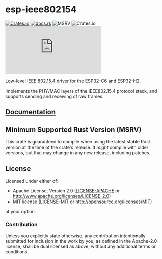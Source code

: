 # esp-ieee802154

[![Crates.io](https://img.shields.io/crates/v/esp-ieee802154?labelColor=1C2C2E&color=C96329&logo=Rust&style=flat-square)](https://crates.io/crates/esp-ieee802154)
[![docs.rs](https://img.shields.io/docsrs/esp-ieee802154?labelColor=1C2C2E&color=C96329&logo=rust&style=flat-square)](https://docs.rs/esp-ieee802154)
![MSRV](https://img.shields.io/badge/MSRV-1.84-blue?labelColor=1C2C2E&style=flat-square)
![Crates.io](https://img.shields.io/crates/l/esp-ieee802154?labelColor=1C2C2E&style=flat-square)
[![Matrix](https://img.shields.io/matrix/esp-rs:matrix.org?label=join%20matrix&labelColor=1C2C2E&color=BEC5C9&logo=matrix&style=flat-square)](https://matrix.to/#/#esp-rs:matrix.org)

Low-level [IEEE 802.15.4] driver for the ESP32-C6 and ESP32-H2.

Implements the PHY/MAC layers of the IEEE802.15.4 protocol stack, and supports sending and receiving of raw frames.

[IEEE 802.15.4]: https://en.wikipedia.org/wiki/IEEE_802.15.4

## [Documentation](https://docs.rs/crate/esp-ieee802154)

## Minimum Supported Rust Version (MSRV)

This crate is guaranteed to compile when using the latest stable Rust version at the time of the crate's release. It _might_ compile with older versions, but that may change in any new release, including patches.

## License

Licensed under either of:

- Apache License, Version 2.0 ([LICENSE-APACHE](../LICENSE-APACHE) or http://www.apache.org/licenses/LICENSE-2.0)
- MIT license ([LICENSE-MIT](../LICENSE-MIT) or http://opensource.org/licenses/MIT)

at your option.

### Contribution

Unless you explicitly state otherwise, any contribution intentionally submitted for inclusion in
the work by you, as defined in the Apache-2.0 license, shall be dual licensed as above, without
any additional terms or conditions.
